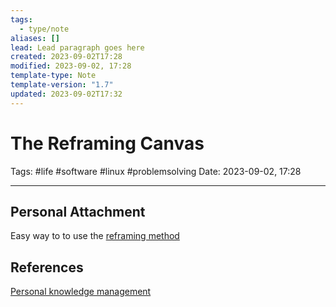```yaml
---
tags:
  - type/note
aliases: []
lead: Lead paragraph goes here
created: 2023-09-02T17:28
modified: 2023-09-02, 17:28
template-type: Note
template-version: "1.7"
updated: 2023-09-02T17:32
---
```


# The Reframing Canvas

Tags: #life #software #linux  #problemsolving
Date: 2023-09-02, 17:28

---



## Personal Attachment

Easy way to to use the [ reframing method](Reframing%20the%20Problem%20)

## References

[Personal knowledge management](../SLIP-BOX/Personal%20knowledge%20management.md)
